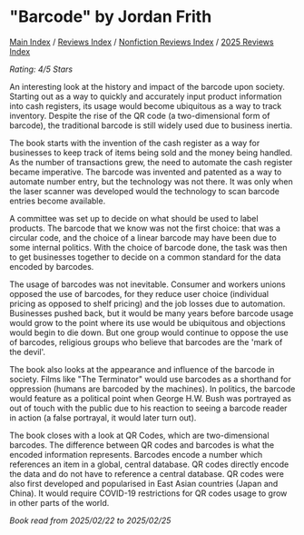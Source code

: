# "Barcode" by Jordan Frith

[Main Index](../../../README.md) / [Reviews Index](../../README.md) / [Nonfiction Reviews Index](../README.md) / [2025 Reviews Index](README.md)

*Rating: 4/5 Stars*

An interesting look at the history and impact of the barcode upon society. Starting out as a way to quickly and accurately input product information into cash registers, its usage would become ubiquitous as a way to track inventory. Despite the rise of the QR code (a two-dimensional form of barcode), the traditional barcode is still widely used due to business inertia.

The book starts with the invention of the cash register as a way for businesses to keep track of items being sold and the money being handled. As the number of transactions grew, the need to automate the cash register became imperative. The barcode was invented and patented as a way to automate number entry, but the technology was not there. It was only when the laser scanner was developed would the technology to scan barcode entries become available.

A committee was set up to decide on what should be used to label products. The barcode that we know was not the first choice: that was a circular code, and the choice of a linear barcode may have been due to some internal politics. With the choice of barcode done, the task was then to get businesses together to decide on a common standard for the data encoded by barcodes.

The usage of barcodes was not inevitable. Consumer and workers unions opposed the use of barcodes, for they reduce user choice (individual pricing as opposed to shelf pricing) and the job losses due to automation. Businesses pushed back, but it would be many years before barcode usage would grow to the point where its use would be ubiquitous and objections would begin to die down. But one group would continue to oppose the use of barcodes, religious groups who believe that barcodes are the 'mark of the devil'.

The book also looks at the appearance and influence of the barcode in society. Films like "The Terminator" would use barcodes as a shorthand for oppression (humans are barcoded by the machines). In politics, the barcode would feature as a political point when George H.W. Bush was portrayed as out of touch with the public due to his reaction to seeing a barcode reader in action (a false portrayal, it would later turn out).

The book closes with a look at QR Codes, which are two-dimensional barcodes. The difference between QR codes and barcodes is what the encoded information represents. Barcodes encode a number which references an item in a global, central database. QR codes directly encode the data and do not have to reference a central database. QR codes were also first developed and popularised in East Asian countries (Japan and China). It would require COVID-19 restrictions for QR codes usage to grow in other parts of the world.

*Book read from 2025/02/22 to 2025/02/25*
